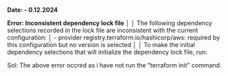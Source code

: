**Date: - 0.12.2024**

**Error: Inconsistent dependency lock file**
│ 
│ The following dependency selections recorded in the lock file are inconsistent with the current configuration:
│   - provider registry.terraform.io/hashicorp/aws: required by this configuration but no version is selected
│ 
│ To make the initial dependency selections that will initialize the dependency lock file, run:

Sol: The above error occred as i have not run the "terraform init" command.
